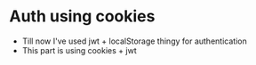 # Auth using cookies

-   Till now I've used jwt + localStorage thingy for authentication
-   This part is using cookies + jwt
